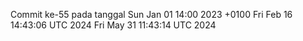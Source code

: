Commit ke-55 pada tanggal Sun Jan 01 14:00 2023 +0100
Fri Feb 16 14:43:06 UTC 2024
Fri May 31 11:43:14 UTC 2024
